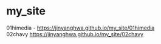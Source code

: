 # my_site
01himedia - https://jinyanghwa.github.io/my_site/01himedia              
02chavy https://jinyanghwa.github.io/my_site/02chavy
